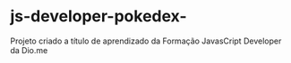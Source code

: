 # js-developer-pokedex-
Projeto criado a título de aprendizado da Formação JavasCript Developer da Dio.me
